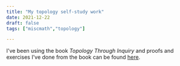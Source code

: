 ```yaml
---
title: "My topology self-study work"
date: 2021-12-22
draft: false
tags: ["miscmath","topology"]

---
```


I've been using the book *Topology Through Inquiry* and proofs and exercises I've done from the book can be found [here](\work.pdf#page=1).
